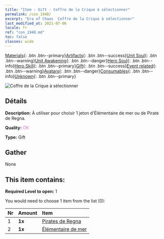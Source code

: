 ```yaml
---
title: "Item - Gift - Coffre de la Crique à sélectionner"
permalink: /con_1948/
excerpt: "Era of Chaos  Coffre de la Crique à sélectionner"
last_modified_at: 2021-07-06
locale: fr
ref: "con_1948.md"
toc: false
classes: wide
---
```

 [Materials](/ItemsFR/){: .btn .btn--primary}[Artifacts](/ItemsFR/Artifacts/){: .btn .btn--success}[Unit Soul](/ItemsFR/UnitSoul/){: .btn .btn--warning}[Unit Awakening](/ItemsFR/UnitAwakening/){: .btn .btn--danger}[Hero Soul](/ItemsFR/HeroSoul/){: .btn .btn--info}[Hero Skill](/ItemsFR/HeroSkill/){: .btn .btn--primary}[Gift](/ItemsFR/Gift/){: .btn .btn--success}[Event related](/ItemsFR/Events/){: .btn .btn--warning}[Avatars](/ItemsFR/Avatars/){: .btn .btn--danger}[Consumables](/ItemsFR/Consumables/){: .btn .btn--info}[Unknown](/ItemsFR/Unknown/){: .btn .btn--primary}

 ![Coffre de la Crique à sélectionner](/images/t/i_904010.png)

## Détails
 **Description:** À utiliser pour choisir 1 jeton d'Élémentaire de mer ou de Pirate de Regna.

 **Quality:** <span style="color: #DA70D6">OK</span>

 **Type:** Gift

## Gather

  None

## This item contains:

 **Required Level to open:** 1

 You would need to choose 1 item from the list (0):

  | Nr | Amount |     Item    |
  |:---|:-------|:------------|
  | 1 |  **1x** | [Pirates de Regna](/ItemsFR/unt_273/) |  | 
  | 2 |  **1x** | [Élémentaire de mer](/ItemsFR/unt_275/) |  | 
